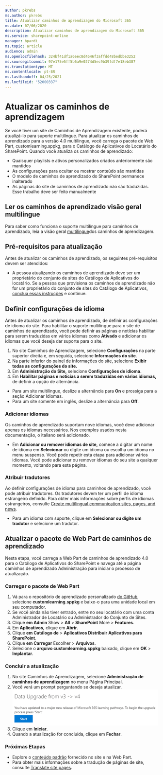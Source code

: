 ```yaml
---
author: pkrebs
ms.author: pkrebs
title: Atualizar caminhos de aprendizagem do Microsoft 365
ms.date: 07/06/2020
description: Atualizar caminhos de aprendizagem do Microsoft 365
ms.service: sharepoint-online
manager: bpardi
ms.topic: article
audience: admin
ms.openlocfilehash: 324bf41df1a6eec8d4646f3affdd48bedbbe3252
ms.sourcegitcommit: 97e175e5ff5b6a9e0274d5ec9b39fdf7e18eb387
ms.translationtype: MT
ms.contentlocale: pt-BR
ms.lasthandoff: 04/25/2021
ms.locfileid: "52000337"
---
```

# <a name="update-learning-pathways"></a>Atualizar os caminhos de aprendizagem
Se você tiver um site de Caminhos de Aprendizagem existente, poderá atualizá-lo para suporte multilíngue. Para atualizar os caminhos de aprendizado para a versão 4.0 multilíngue, você carrega o pacote de Web Part, customlearning.sppkg, para o Catálogo de Aplicativos do Locatário do SharePoint. Quando você atualiza os caminhos de aprendizado:  

- Quaisquer playlists e ativos personalizados criados anteriormente são mantidos
- As configurações para ocultar ou mostrar conteúdo são mantidas
- O modelo de caminhos de aprendizado do SharePoint permanece inalterado
- As páginas do site de caminhos de aprendizado não são traduzidas. Esse trabalho deve ser feito manualmente

## <a name="read-the-learning-pathways-multilingual-overview"></a>Ler os caminhos de aprendizado visão geral multilíngue
Para saber como funciona o suporte multilíngue para caminhos de aprendizado, leia a visão geral [multilíngue](custom_overview.md)dos caminhos de aprendizagem. 

## <a name="prerequisites-to-update"></a>Pré-requisitos para atualização
Antes de atualizar os caminhos de aprendizado, os seguintes pré-requisitos devem ser atendidos:
- A pessoa atualizando os caminhos de aprendizado deve ser um proprietário do conjunto de sites do Catálogo de Aplicativos do locatário. Se a pessoa que provisiona os caminhos de aprendizado não for um proprietário do conjunto de sites do Catálogo de Aplicativos, [conclua essas instruções](addappadmin.md) e continue. 

## <a name="set-language-settings"></a>Definir configurações de idioma 
Antes de atualizar os caminhos de aprendizado, de definir as configurações de idioma do site. Para habilitar o suporte multilíngue para o  site de caminhos de aprendizado, você pode definir as páginas e notícias habilitar para serem traduzidas em vários idiomas como **Ativado** e adicionar os idiomas que você deseja dar suporte para o site.
1.  No site Caminhos de Aprendizagem, selecione **Configurações** na parte superior direita e, em seguida, selecione **Informações do site**.
2.  Na parte inferior do painel de informações do site, selecione **Exibir todas as configurações do site.**
3.  Em **Administração do Site,** selecione **Configurações de idioma.**
4.  Em **Habilitar páginas e notícias a serem traduzidas em vários idiomas,** de definir a opção de alternância. 
- Para um site multilíngue, deslize a alternância para **On** e prossiga para a seção Adicionar Idiomas. 
- Para um site somente em inglês, deslize a alternância para **Off**.

### <a name="add-languages"></a>Adicionar idiomas
Os caminhos de aprendizado suportam nove idiomas, você deve adicionar apenas os idiomas necessários. Nos exemplos usados nesta documentação, o italiano será adicionado. 
- Em **Adicionar ou remover idiomas de site,** comece a digitar um nome de idioma em **Selecionar** ou digite um idioma ou escolha um idioma no menu suspenso. Você pode repetir esta etapa para adicionar vários idiomas. Você pode adicionar ou remover idiomas do seu site a qualquer momento, voltando para esta página.
 
### <a name="assign-translators"></a>Atribuir tradutores
Ao definir configurações de idioma para caminhos de aprendizado, você pode atribuir tradutores. Os tradutores devem ter um perfil de idioma estrangeiro definido. Para obter mais informações sobre perfis de idiomas estrangeiros, consulte [Create multilingual communication sites, pages, and news](https://support.office.com/article/2bb7d610-5453-41c6-a0e8-6f40b3ed750c).  
- Para um idioma com suporte, clique em **Selecionar ou digite um tradutor** e selecione um tradutor. 

## <a name="update-the-learning-pathways-web-part-package"></a>Atualizar o pacote de Web Part de caminhos de aprendizado
Nesta etapa, você carrega a Web Part de caminhos de aprendizado 4.0 para o Catálogo de Aplicativos do SharePoint e navega até a página caminhos de aprendizado Administração para iniciar o processo de atualização.

### <a name="upload-the-web-part-package"></a>Carregar o pacote de Web Part
1.  Vá para o repositório de aprendizado personalizado [do GitHub](https://github.com/pnp/custom-learning-office-365/tree/master/webpart), selecione **customlearning.sppkg** e baixe-o para uma unidade local em seu computador.
2.  Se você ainda não tiver entrado, entre no seu locatário com uma conta Administrador de Locatário ou Administrador do Conjunto de Sites. 
3.  Clique **em Admin** Show  >  **All**  >  **SharePoint** More  >  **Features**. 
4.  Em **Aplicativos,** clique em **Abrir**. 
5.  Clique **em Catálogo de**  >  **Aplicativos Distribuir Aplicativos para SharePoint**. 
6.  Clique **em Carregar** Escolher  >  **Arquivos**. 
7.  Selecione o **arquivo customlearning.sppkg** baixado, clique em **OK**  >  **Implantar**. 

### <a name="complete-the-update"></a>Concluir a atualização
1.  No site Caminhos de Aprendizagem, selecione **Administração de caminhos de aprendizagem** no menu Página Principal.  
2.  Você verá um prompt perguntando se deseja atualizar. 
![A mensagem solicita que você inicie a atualização.](media/custom_update_adminprompt_ml.png)
3.  Clique em **Iniciar**. 
4. Quando a atualização for concluída, clique em **Fechar**. 

### <a name="next-steps"></a>Próximas Etapas
- Explore o [conteúdo padrão](custom_exploresite.md) fornecido no site e na Web Part.
- Para obter mais informações sobre a tradução de páginas de site, consulte [Translate site pages](custom_translate_page_ml.md). 

